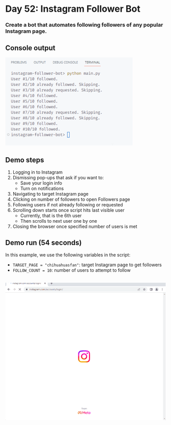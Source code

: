 # Day 52: Instagram Follower Bot

### Create a bot that automates following followers of any popular Instagram page. 

## Console output

<img src="output_console.png" width=400>

## Demo steps

1. Logging in to Instagram
2. Dismissing pop-ups that ask if you want to:
    - Save your login info
    - Turn on notifications
3. Navigating to target Instagram page
4. Clicking on number of followers to open Followers page
5. Following users if not already following or requested
6. Scrolling down starts once script hits last visible user
    - Currently, that is the 6th user
    - Then scrolls to next user one by one
7. Closing the browser once specified number of users is met

## Demo run (54 seconds)

In this example, we use the following variables in the script:
- `TARGET_PAGE = "chihuahuasfan"`: target Instagram page to get followers
- `FOLLOW_COUNT = 10`: number of users to attempt to follow

<br>

<img src="demo_full.gif" width=600>
